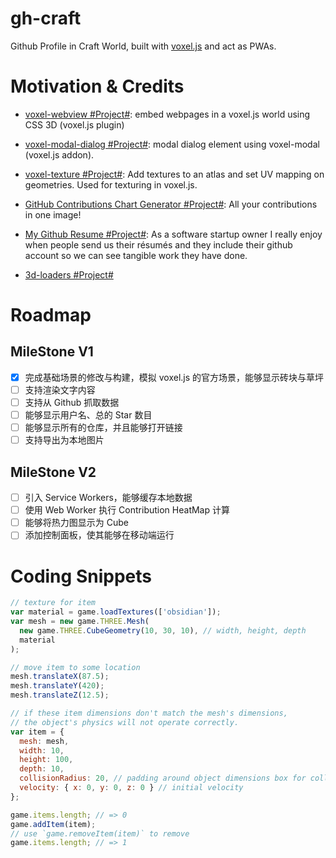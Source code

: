 # gh-craft

Github Profile in Craft World, built with [voxel.js](http://voxeljs.com/) and act as PWAs.

# Motivation & Credits

* [voxel-webview #Project#](https://github.com/voxel/voxel-webview/blob/master/webview.js): embed webpages in a voxel.js world using CSS 3D (voxel.js plugin)

* [voxel-modal-dialog #Project#](https://github.com/voxel/voxel-modal-dialog): modal dialog element using voxel-modal (voxel.js addon).

* [voxel-texture #Project#](https://github.com/shama/voxel-texture): Add textures to an atlas and set UV mapping on geometries. Used for texturing in voxel.js.

* [GitHub Contributions Chart Generator #Project#](https://github-contributions.now.sh/): All your contributions in one image!

* [My Github Resume #Project#](http://resume.github.io/): As a software startup owner I really enjoy when people send us their résumés and they include their github account so we can see tangible work they have done.

* [3d-loaders #Project#](https://icons8.com/cssload/en/3d-loaders)

# Roadmap

## MileStone V1

* [x] 完成基础场景的修改与构建，模拟 voxel.js 的官方场景，能够显示砖块与草坪
* [ ] 支持渲染文字内容
* [ ] 支持从 Github 抓取数据
* [ ] 能够显示用户名、总的 Star 数目
* [ ] 能够显示所有的仓库，并且能够打开链接
* [ ] 支持导出为本地图片

## MileStone V2

* [ ] 引入 Service Workers，能够缓存本地数据
* [ ] 使用 Web Worker 执行 Contribution HeatMap 计算
* [ ] 能够将热力图显示为 Cube
* [ ] 添加控制面板，使其能够在移动端运行

# Coding Snippets

```js
// texture for item
var material = game.loadTextures(['obsidian']);
var mesh = new game.THREE.Mesh(
  new game.THREE.CubeGeometry(10, 30, 10), // width, height, depth
  material
);

// move item to some location
mesh.translateX(87.5);
mesh.translateY(420);
mesh.translateZ(12.5);

// if these item dimensions don't match the mesh's dimensions,
// the object's physics will not operate correctly.
var item = {
  mesh: mesh,
  width: 10,
  height: 100,
  depth: 10,
  collisionRadius: 20, // padding around object dimensions box for collisions
  velocity: { x: 0, y: 0, z: 0 } // initial velocity
};

game.items.length; // => 0
game.addItem(item);
// use `game.removeItem(item)` to remove
game.items.length; // => 1
```
